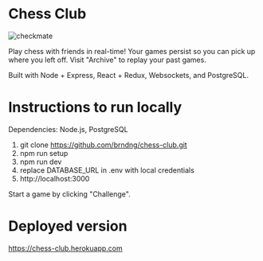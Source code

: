 # Chess Club

![checkmate](https://user-images.githubusercontent.com/31902206/46249044-2622cd00-c3d7-11e8-91b2-ffaaebe8dc4b.gif)

Play chess with friends in real-time! Your games persist so you can pick up where you left off. Visit "Archive" to replay your past games.

Built with Node + Express, React + Redux, Websockets, and PostgreSQL.

# Instructions to run locally

Dependencies: Node.js, PostgreSQL

1. git clone https://github.com/brndng/chess-club.git
2. npm run setup
3. npm run dev
4. replace DATABASE_URL in .env with local credentials
5. http://localhost:3000

Start a game by clicking "Challenge".

# Deployed version

https://chess-club.herokuapp.com
